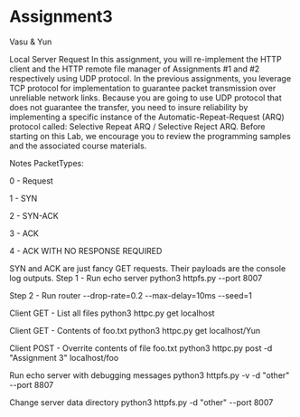 # Assignment3
 
Vasu & Yun


Local Server Request
In this assignment, you will re-implement the HTTP client and the HTTP remote file manager of Assignments #1 and #2 respectively using UDP protocol. In the previous assignments, you leverage TCP protocol for implementation to guarantee packet transmission over unreliable network links. Because you are going to use UDP protocol that does not guarantee the transfer, you need to insure reliability by implementing a specific instance of the Automatic-Repeat-Request (ARQ) protocol called: Selective Repeat ARQ / Selective Reject ARQ. Before starting on this Lab, we encourage you to review the programming samples and the associated course materials.

Notes
PacketTypes:

0 - Request

1 - SYN

2 - SYN-ACK

3 - ACK

4 - ACK WITH NO RESPONSE REQUIRED

SYN and ACK are just fancy GET requests. Their payloads are the console log outputs.
Step 1 - Run echo server
python3 httpfs.py --port 8007

Step 2 - Run router
--drop-rate=0.2 --max-delay=10ms --seed=1

Client GET - List all files
python3 httpc.py get localhost

Client GET - Contents of foo.txt
python3 httpc.py get localhost/Yun

Client POST - Overrite contents of file foo.txt
python3 httpc.py post -d "Assignment 3" localhost/foo

Run echo server with debugging messages
python3 httpfs.py -v -d "other" --port 8807

Change server data directory
python3 httpfs.py -d "other" --port 8007

